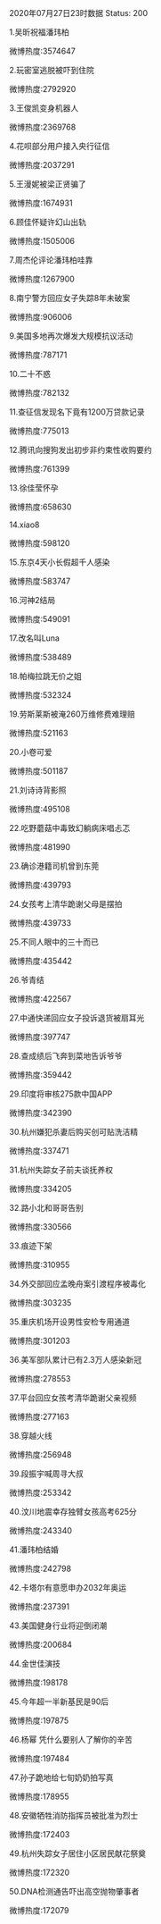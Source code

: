 2020年07月27日23时数据
Status: 200

1.吴昕祝福潘玮柏

微博热度:3574647

2.玩密室逃脱被吓到住院

微博热度:2792920

3.王俊凯变身机器人

微博热度:2369768

4.花呗部分用户接入央行征信

微博热度:2037291

5.王漫妮被梁正贤骗了

微博热度:1674931

6.顾佳怀疑许幻山出轨

微博热度:1505006

7.周杰伦评论潘玮柏哇靠

微博热度:1267900

8.南宁警方回应女子失踪8年未破案

微博热度:906006

9.美国多地再次爆发大规模抗议活动

微博热度:787171

10.二十不惑

微博热度:782132

11.查征信发现名下竟有1200万贷款记录

微博热度:775013

12.腾讯向搜狗发出初步非约束性收购要约

微博热度:761399

13.徐佳莹怀孕

微博热度:658630

14.xiao8

微博热度:598120

15.东京4天小长假超千人感染

微博热度:583747

16.河神2结局

微博热度:549091

17.改名叫Luna

微博热度:538489

18.帕梅拉跳无价之姐

微博热度:532324

19.劳斯莱斯被淹260万维修费难理赔

微博热度:521163

20.小卷可爱

微博热度:501187

21.刘诗诗背影照

微博热度:495108

22.吃野蘑菇中毒致幻躺病床唱忐忑

微博热度:481990

23.确诊港籍司机曾到东莞

微博热度:439793

24.女孩考上清华跪谢父母是摆拍

微博热度:439733

25.不同人眼中的三十而已

微博热度:435442

26.爷青结

微博热度:422567

27.中通快递回应女子投诉退货被扇耳光

微博热度:397747

28.查成绩后飞奔到菜地告诉爷爷

微博热度:359442

29.印度将审核275款中国APP

微博热度:342390

30.杭州嫌犯杀妻后购买创可贴洗洁精

微博热度:337471

31.杭州失踪女子前夫谈抚养权

微博热度:334205

32.路小北和哥哥告别

微博热度:330566

33.痕迹下架

微博热度:310955

34.外交部回应孟晚舟案引渡程序被毒化

微博热度:303235

35.重庆机场开设男性安检专用通道

微博热度:301203

36.美军部队累计已有2.3万人感染新冠

微博热度:278553

37.平台回应女孩考清华跪谢父亲视频

微博热度:277163

38.穿越火线

微博热度:256948

39.段振宇喊周寻大叔

微博热度:253342

40.汶川地震幸存独臂女孩高考625分

微博热度:243340

41.潘玮柏结婚

微博热度:242798

42.卡塔尔有意愿申办2032年奥运

微博热度:237391

43.美国健身行业将迎倒闭潮

微博热度:200684

44.金世佳演技

微博热度:198178

45.今年超一半新基民是90后

微博热度:197875

46.杨幂 凭什么要别人了解你的辛苦

微博热度:197484

47.孙子跪地给七旬奶奶拍写真

微博热度:178955

48.安徽牺牲消防指挥员被批准为烈士

微博热度:172403

49.杭州失踪女子居住小区居民献花祭奠

微博热度:172320

50.DNA检测通告吓出高空抛物肇事者

微博热度:172079

